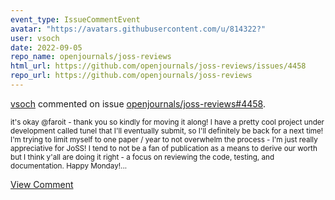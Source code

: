 ```yaml
---
event_type: IssueCommentEvent
avatar: "https://avatars.githubusercontent.com/u/814322?"
user: vsoch
date: 2022-09-05
repo_name: openjournals/joss-reviews
html_url: https://github.com/openjournals/joss-reviews/issues/4458
repo_url: https://github.com/openjournals/joss-reviews
---
```


<a href='https://github.com/vsoch' target='_blank'>vsoch</a> commented on issue <a href='https://github.com/openjournals/joss-reviews/issues/4458' target='_blank'>openjournals/joss-reviews#4458</a>.

<small>it's okay @faroit - thank you so kindly for moving it along! I have a pretty cool project under development called tunel that I'll eventually submit, so I'll definitely be back for a next time! I'm trying to limit myself to one paper  / year to not overwhelm the process - I'm just really appreciative for JoSS! I tend to not be a fan of publication as a means to derive our worth but I think y'all are doing it right - a focus on reviewing the code, testing, and documentation. Happy Monday!...</small>

<a href='https://github.com/openjournals/joss-reviews/issues/4458' target='_blank'>View Comment</a>